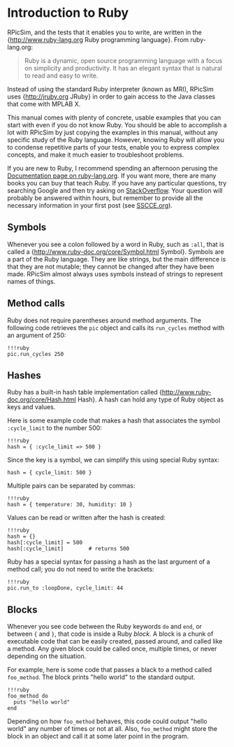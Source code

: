 Introduction to Ruby
====

RPicSim, and the tests that it enables you to write, are written in the {http://www.ruby-lang.org Ruby programming language}.  From ruby-lang.org:

> Ruby is a dynamic, open source programming language with a focus
> on simplicity and productivity. It has an elegant syntax
> that is natural to read and easy to write.

Instead of using the standard Ruby interpreter (known as MRI), RPicSim uses {http://jruby.org JRuby} in order to gain access to the Java classes that come with MPLAB X.

This manual comes with plenty of concrete, usable examples that you can start with even if you do not know Ruby.
You should be able to accomplish a lot with RPicSim by just copying the examples in this manual, without any specific study of the Ruby language.
However, knowing Ruby will allow you to condense repetitive parts of your tests, enable you to express complex concepts, and make it much easier to troubleshoot problems.

If you are new to Ruby, I recommend spending an afternoon perusing the [Documentation page on ruby-lang.org](https://www.ruby-lang.org/en/documentation/).
If you want more, there are many books you can buy that teach Ruby.
If you have any particular questions, try searching Google and then try asking on [StackOverflow](http://www.stackoverflow.com).
Your question will probably be answered within hours, but remember to provide all the necessary information in your first post (see [SSCCE.org](http://www.sscce.org)).


Symbols
----

Whenever you see a colon followed by a word in Ruby, such as `:all`, that is called a {http://www.ruby-doc.org/core/Symbol.html Symbol}.
Symbols are a part of the Ruby language.
They are like strings, but the main difference is that they are not mutable; they cannot be changed after they have been made.
RPicSim almost always uses symbols instead of strings to represent names of things.


Method calls
----

Ruby does not require parentheses around method arguments.
The following code retrieves the `pic` object and calls its `run_cycles` method with an argument of 250:

    !!!ruby
    pic.run_cycles 250


Hashes
----

Ruby has a built-in hash table implementation called {http://www.ruby-doc.org/core/Hash.html Hash}.
A hash can hold any type of Ruby object as keys and values.

Here is some example code that makes a hash that associates the symbol `:cycle_limit` to the number 500:

    !!!ruby
    hash = { :cycle_limit => 500 }

Since the key is a symbol, we can simplify this using special Ruby syntax:

    hash = { cycle_limit: 500 }
    
Multiple pairs can be separated by commas:

    !!!ruby
    hash = { temperature: 30, humidity: 10 }

Values can be read or written after the hash is created:
    
    !!!ruby
    hash = {}
    hash[:cycle_limit] = 500
    hash[:cycle_limit]        # returns 500
    
Ruby has a special syntax for passing a hash as the last argument of a method call; you do not need to write the brackets:

    !!!ruby
    pic.run_to :loopDone, cycle_limit: 44

    
Blocks
----

Whenever you see code between the Ruby keywords `do` and `end`, or between `{` and `}`, that code is inside a Ruby _block_.
A block is a chunk of executable code that can be easily created, passed around, and called like a method.
Any given block could be called once, multiple times, or never depending on the situation.

For example, here is some code that passes a black to a method called `foo_method`.
The block prints "hello world" to the standard output.

    !!!ruby
    foo_method do
      puts "hello world"
    end

Depending on how `foo_method` behaves, this code could output "hello world" any number of times or not at all.
Also, `foo_method` might store the block in an object and call it at some later point in the program.